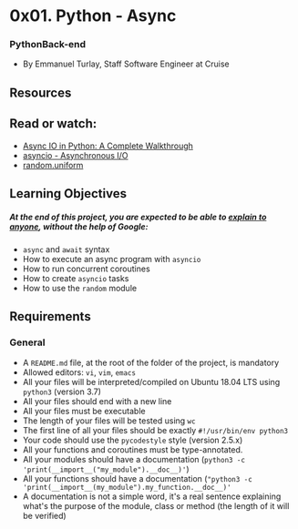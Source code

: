 # 0x01. Python - Async

### PythonBack-end
+ By Emmanuel Turlay, Staff Software Engineer at Cruise
## Resources
## Read or watch:

+ [Async IO in Python: A Complete Walkthrough](https://realpython.com/async-io-python/)
+ [asyncio - Asynchronous I/O](https://docs.python.org/3/library/asyncio.html)
+ [random.uniform](https://docs.python.org/3/library/random.html#random.uniform)

## Learning Objectives

##### At the end of this project, you are expected to be able to [explain to anyone](https://fs.blog/feynman-learning-technique/), **without the help of Google:**
+ `async` and `await` syntax
+ How to execute an async program with `asyncio`
+ How to run concurrent coroutines
+ How to create `asyncio` tasks
+ How to use the `random` module

## Requirements

### General
+ A `README.md` file, at the root of the folder of the project, is mandatory
+ Allowed editors: `vi`, `vim`, `emacs`
+ All your files will be interpreted/compiled on Ubuntu 18.04 LTS using `python3` (version 3.7)
+ All your files should end with a new line
+ All your files must be executable
+ The length of your files will be tested using `wc`
+ The first line of all your files should be exactly `#!/usr/bin/env python3`
+ Your code should use the `pycodestyle` style (version 2.5.x)
+ All your functions and coroutines must be type-annotated.
+ All your modules should have a documentation (`python3 -c 'print(__import__("my_module").__doc__)'`)
+ All your functions should have a documentation (`"python3 -c 'print(__import__(my_module").my_function.__doc__)'`
+ A documentation is not a simple word, it's a real sentence explaining what's the purpose of the module, class or method (the length of 
  it will be verified)
